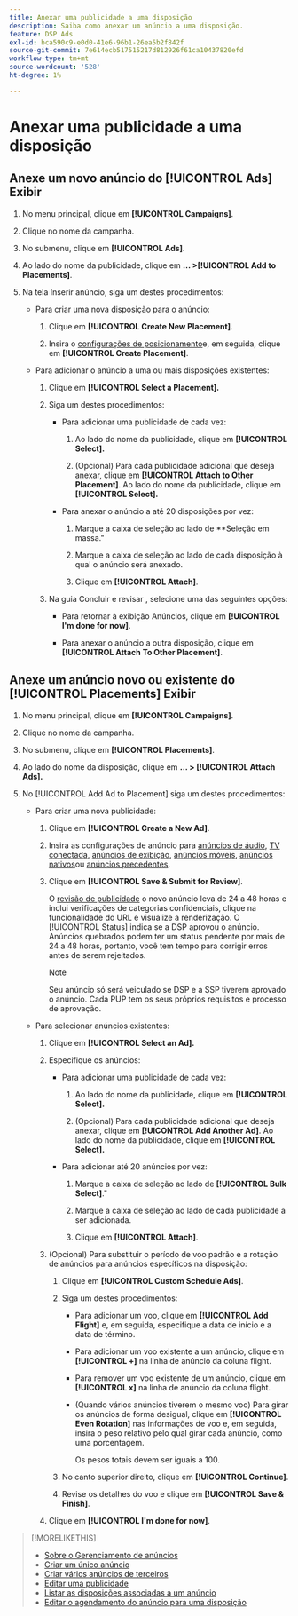 ```yaml
---
title: Anexar uma publicidade a uma disposição
description: Saiba como anexar um anúncio a uma disposição.
feature: DSP Ads
exl-id: bca590c9-e0d0-41e6-96b1-26ea5b2f842f
source-git-commit: 7e614ecb517515217d812926f61ca10437820efd
workflow-type: tm+mt
source-wordcount: '528'
ht-degree: 1%

---
```


# Anexar uma publicidade a uma disposição

## Anexe um novo anúncio do [!UICONTROL Ads] Exibir

1. No menu principal, clique em **[!UICONTROL Campaigns]**.

1. Clique no nome da campanha.

1. No submenu, clique em **[!UICONTROL Ads]**.

1. Ao lado do nome da publicidade, clique em  **... >[!UICONTROL Add to Placements]**.

1. Na tela Inserir anúncio, siga um destes procedimentos:

   * Para criar uma nova disposição para o anúncio:

      1. Clique em **[!UICONTROL Create New Placement]**.

      1. Insira o [configurações de posicionamento](/help/dsp/campaign-management/placements/placement-settings.md)e, em seguida, clique em **[!UICONTROL Create Placement]**.
   * Para adicionar o anúncio a uma ou mais disposições existentes:

      1. Clique em **[!UICONTROL Select a Placement].**

      1. Siga um destes procedimentos:

         * Para adicionar uma publicidade de cada vez:

            1. Ao lado do nome da publicidade, clique em **[!UICONTROL Select].**

            1. (Opcional) Para cada publicidade adicional que deseja anexar, clique em **[!UICONTROL Attach to Other Placement]**. Ao lado do nome da publicidade, clique em **[!UICONTROL Select].**
         * Para anexar o anúncio a até 20 disposições por vez:

            1. Marque a caixa de seleção ao lado de **Seleção em massa.&quot;

            1. Marque a caixa de seleção ao lado de cada disposição à qual o anúncio será anexado.

            1. Clique em **[!UICONTROL Attach]**.
      1. Na guia Concluir e revisar , selecione uma das seguintes opções:

         * Para retornar à exibição Anúncios, clique em **[!UICONTROL I'm done for now]**.

         * Para anexar o anúncio a outra disposição, clique em **[!UICONTROL Attach To Other Placement]**.




## Anexe um anúncio novo ou existente do [!UICONTROL Placements] Exibir

1. No menu principal, clique em **[!UICONTROL Campaigns]**.

1. Clique no nome da campanha.

1. No submenu, clique em **[!UICONTROL Placements]**.

1. Ao lado do nome da disposição, clique em  **... > [!UICONTROL Attach Ads].**

1. No [!UICONTROL Add Ad to Placement] siga um destes procedimentos:

   * Para criar uma nova publicidade:

      1. Clique em **[!UICONTROL Create a New Ad]**.

      1. Insira as configurações de anúncio para [anúncios de áudio](ad-settings-audio.md), [TV conectada](ad-settings-connected-tv.md), [anúncios de exibição](ad-settings-display.md), [anúncios móveis](ad-settings-mobile.md), [anúncios nativos](ad-settings-native.md)ou [anúncios precedentes](ad-settings-pre-roll.md).

      1. Clique em **[!UICONTROL Save & Submit for Review]**.

         O [revisão de publicidade](ad-about.md) o novo anúncio leva de 24 a 48 horas e inclui verificações de categorias confidenciais, clique na funcionalidade do URL e visualize a renderização. O [!UICONTROL Status] indica se a DSP aprovou o anúncio. Anúncios quebrados podem ter um status pendente por mais de 24 a 48 horas, portanto, você tem tempo para corrigir erros antes de serem rejeitados.

         >[!NOTE]
         >
         >Seu anúncio só será veiculado se DSP e a SSP tiverem aprovado o anúncio. Cada PUP tem os seus próprios requisitos e processo de aprovação.
   * Para selecionar anúncios existentes:

      1. Clique em **[!UICONTROL Select an Ad].**

      1. Especifique os anúncios:
         * Para adicionar uma publicidade de cada vez:

            1. Ao lado do nome da publicidade, clique em **[!UICONTROL Select].**

            1. (Opcional) Para cada publicidade adicional que deseja anexar, clique em **[!UICONTROL Add Another Ad]**. Ao lado do nome da publicidade, clique em **[!UICONTROL Select].**
         * Para adicionar até 20 anúncios por vez:

            1. Marque a caixa de seleção ao lado de **[!UICONTROL Bulk Select]**.&quot;

            1. Marque a caixa de seleção ao lado de cada publicidade a ser adicionada.

            1. Clique em **[!UICONTROL Attach]**.
      1. (Opcional) Para substituir o período de voo padrão e a rotação de anúncios para anúncios específicos na disposição:

         1. Clique em **[!UICONTROL Custom Schedule Ads]**.

         1. Siga um destes procedimentos:

            * Para adicionar um voo, clique em **[!UICONTROL Add Flight]** e, em seguida, especifique a data de início e a data de término.

            * Para adicionar um voo existente a um anúncio, clique em **[!UICONTROL +]** na linha de anúncio da coluna flight.

            * Para remover um voo existente de um anúncio, clique em **[!UICONTROL x]** na linha de anúncio da coluna flight.

            * (Quando vários anúncios tiverem o mesmo voo) Para girar os anúncios de forma desigual, clique em **[!UICONTROL Even Rotation]** nas informações de voo e, em seguida, insira o peso relativo pelo qual girar cada anúncio, como uma porcentagem.

               Os pesos totais devem ser iguais a 100.
         1. No canto superior direito, clique em **[!UICONTROL Continue]**.

         1. Revise os detalhes do voo e clique em **[!UICONTROL Save & Finish]**.
      1. Clique em **[!UICONTROL I'm done for now]**.






>[!MORELIKETHIS]
>
>* [Sobre o Gerenciamento de anúncios](ad-about.md)
>* [Criar um único anúncio](ad-create.md)
>* [Criar vários anúncios de terceiros](ad-create-multiple.md)
>* [Editar uma publicidade](ad-edit.md)
>* [Listar as disposições associadas a um anúncio](ad-list-placements.md)
>* [Editar o agendamento do anúncio para uma disposição](/help/dsp/campaign-management/placements/placement-edit-ad-schedule.md)

